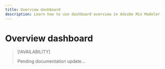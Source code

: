 ```yaml
---
title: Overview dashboard
description: Learn how to use dashboard overview in Adsobe Mix Modeler.
---
```


# Overview dashboard


>[!AVAILABILITY]
>
>Pending documentation update...